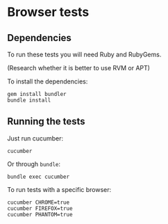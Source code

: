 Browser tests
=============

Dependencies
------------

To run these tests you will need Ruby and RubyGems.

(Research whether it is better to use RVM or APT)


To install the dependencies:
 
    gem install bundler
    bundle install


Running the tests
-----------------

Just run cucumber:

    cucumber

Or through `bundle`:

    bundle exec cucumber

To run tests with a specific browser:

    cucumber CHROME=true
    cucumber FIREFOX=true
    cucumber PHANTOM=true

